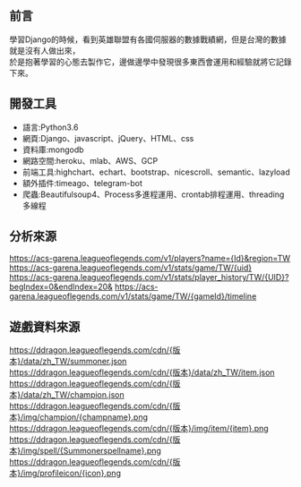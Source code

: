 ## 前言 ##
學習Django的時候，看到英雄聯盟有各國伺服器的數據戰績網，但是台灣的數據就是沒有人做出來，<br/>
於是抱著學習的心態去製作它，邊做邊學中發現很多東西會運用和經驗就將它記錄下來。  

## 開發工具 ##
<ul>
	<li>語言:Python3.6</li>
	<li>網頁:Django、javascript、jQuery、HTML、css</li>
	<li>資料庫:mongodb</li>
	<li>網路空間:heroku、mlab、AWS、GCP</li>
	<li>前端工具:highchart、echart、bootstrap、nicescroll、semantic、lazyload</li>
	<li>額外插件:timeago、telegram-bot</li>
	<li>爬蟲:Beautifulsoup4、Process多進程運用、crontab排程運用、threading多線程</li>
	
</ul>

## 分析來源 ##
https://acs-garena.leagueoflegends.com/v1/players?name={Id}&region=TW  
https://acs-garena.leagueoflegends.com/v1/stats/game/TW/{uid}  
https://acs-garena.leagueoflegends.com/v1/stats/player_history/TW/{UID}?begIndex=0&endIndex=20&
https://acs-garena.leagueoflegends.com/v1/stats/game/TW/{gameId}/timeline

## 遊戲資料來源 ##
https://ddragon.leagueoflegends.com/cdn/{版本}/data/zh_TW/summoner.json
https://ddragon.leagueoflegends.com/cdn/{版本}/data/zh_TW/item.json
https://ddragon.leagueoflegends.com/cdn/{版本}/data/zh_TW/champion.json
https://ddragon.leagueoflegends.com/cdn/{版本}/img/champion/{champname}.png
https://ddragon.leagueoflegends.com/cdn/{版本}/img/item/{item}.png
https://ddragon.leagueoflegends.com/cdn/{版本}/img/spell/{Summonerspellname}.png
https://ddragon.leagueoflegends.com/cdn/{版本}/img/profileicon/{icon}.png
